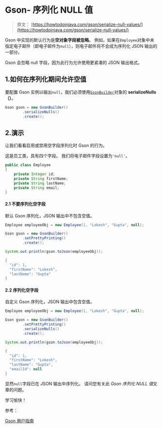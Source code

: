 # Gson- 序列化 NULL 值

> 原文： [https://howtodoinjava.com/gson/serialize-null-values/](https://howtodoinjava.com/gson/serialize-null-values/)

Gson 中实现的默认行为是**空对象字段被忽略**。 例如，如果在`Employee`对象中未指定电子邮件（即电子邮件为`null`），则电子邮件将不会成为序列化 JSON 输出的一部分。

Gson 会忽略 null 字段，因为此行为允许使用更紧凑的 JSON 输出格式。

## 1.如何在序列化期间允许空值

要配置 Gson 实例以输出`null`，我们必须使用[`GsonBuilder`](https://howtodoinjava.com/gson/gson-gsonbuilder-configuration/)对象的 **serializeNulls（）**。

```java
Gson gson = new GsonBuilder()
		.serializeNulls()
		.create();

```

## 2.演示

让我们看看启用或禁用空字段序列化时 Gson 的行为。

这是员工类，具有四个字段。 我们将电子邮件字段设置为`'null'`。

```java
public class Employee 
{
    private Integer id;
    private String firstName;
    private String lastName;
    private String email;
}

```

#### 2.1 不要序列化空字段

默认 Gson 序列化，JSON 输出中不包含空值。

```java
Employee employeeObj = new Employee(1, "Lokesh", "Gupta", null);

Gson gson = new GsonBuilder()
		.setPrettyPrinting()
		.create(); 

System.out.println(gson.toJson(employeeObj));

```

```java
{
  "id": 1,
  "firstName": "Lokesh",
  "lastName": "Gupta"
}

```

#### 2.2 序列化空字段

自定义 Gson 序列化，JSON 输出中包含空值。

```java
Employee employeeObj = new Employee(1, "Lokesh", "Gupta", null);

Gson gson = new GsonBuilder()
		.setPrettyPrinting()
		.serializeNulls()
		.create(); 

System.out.println(gson.toJson(employeeObj));

```

```java
{
  "id": 1,
  "firstName": "Lokesh",
  "lastName": "Gupta",
  "emailId": null
}

```

显然`null`字段已在 JSON 输出中序列化。 请问您有关此 *Gson 序列化 NULL 值*文章的问题。

学习愉快！

参考：

[Gson 用户指南](https://github.com/google/gson/blob/master/UserGuide.md)
